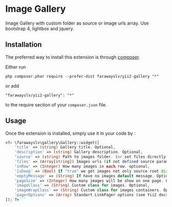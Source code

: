 Image Gallery
=============
Image Gallery with custom folder as source or image urls array.
Use bootstrap 4, lightbox and jquery.

Installation
------------

The preferred way to install this extension is through [composer](http://getcomposer.org/download/).

Either run

```
php composer.phar require --prefer-dist farawayslv/yii2-gallery "*"
```

or add

```
"farawayslv/yii2-gallery": "*"
```

to the require section of your `composer.json` file.


Usage
-----

Once the extension is installed, simply use it in your code by  :

```php
<?= \farawayslv\gallery\Gallery::widget([
    'title' => (string) Gallery title. Optional,
    'description' => (string) Gallery description. Optional,
    'source' => (string) Path to images folder. (or set files directly),
    'files' => (Array[string]) Images urls (if not defined source parameter). Optional,
    'inRow' => (Integer) How many images in each row. optional,
    'isDeep' => (Bool) If "true" we get images not only source root directory, but and in all child           directories,
    'emptyMessage' => (String) If have no images default message. Optional,
    'pageSize' => (Integer) How many images will be show on one page. Optional,
    'imageClass' => (String) Custom class for images. Optional,
    'imageWrapClass' => (String) Custom class for images containers. Optional,
    'pagerOptions' => (Array) Standart LinkPager options (see Yii2 docs). Optional
]); ?>```
